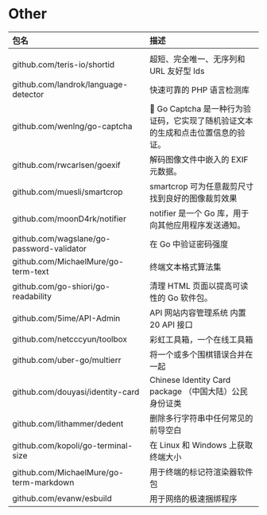 # Other

|包名|描述|
|:---|:---|
|||<br>
|github.com/teris-io/shortid|超短、完全唯一、无序列和 URL 友好型 Ids|<br>
|github.com/landrok/language-detector|快速可靠的 PHP 语言检测库|<br>
|github.com/wenlng/go-captcha|🖖 Go Captcha 是一种行为验证码，它实现了随机验证文本的生成和点击位置信息的验证。|<br>
|github.com/rwcarlsen/goexif|解码图像文件中嵌入的 EXIF 元数据。|<br>
|github.com/muesli/smartcrop|smartcrop 可为任意裁剪尺寸找到良好的图像裁剪效果|<br>
|github.com/moonD4rk/notifier|notifier 是一个 Go 库，用于向其他应用程序发送通知。|<br>
|github.com/wagslane/go-password-validator|在 Go 中验证密码强度|<br>
|github.com/MichaelMure/go-term-text|终端文本格式算法集|<br>
|github.com/go-shiori/go-readability|清理 HTML 页面以提高可读性的 Go 软件包。|<br>
|github.com/5ime/API-Admin|API 网站内容管理系统 内置 20  API 接口|<br>
|github.com/netcccyun/toolbox|彩虹工具箱，一个在线工具箱|<br>
|github.com/uber-go/multierr|将一个或多个围棋错误合并在一起|<br>
|github.com/douyasi/identity-card|Chinese Identity Card package （中国大陆）公民身份证类|<br>
|github.com/lithammer/dedent|删除多行字符串中任何常见的前导空白|<br>
|github.com/kopoli/go-terminal-size|在 Linux 和 Windows 上获取终端大小|<br>
|github.com/MichaelMure/go-term-markdown|用于终端的标记符渲染器软件包|<br>
|github.com/evanw/esbuild|用于网络的极速捆绑程序|<br>

